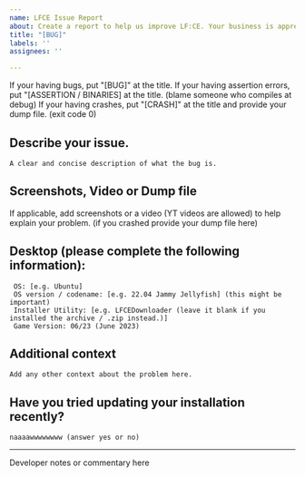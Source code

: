 ```yaml
---
name: LFCE Issue Report
about: Create a report to help us improve LF:CE. Your business is appreciated :)
title: "[BUG]"
labels: ''
assignees: ''

---
```


If your having bugs, put "[BUG]" at the title.
If your having assertion errors, put "[ASSERTION / BINARIES] at the title. (blame someone who compiles at debug)
If your having crashes, put "[CRASH]" at the title and provide your dump file. (exit code 0)

## Describe your issue.
```
A clear and concise description of what the bug is.
```

## Screenshots, Video or Dump file
If applicable, add screenshots or a video (YT videos are allowed) to help explain your problem. (if you crashed provide your dump file here)

## Desktop (please complete the following information):
```
 OS: [e.g. Ubuntu]
 OS version / codename: [e.g. 22.04 Jammy Jellyfish] (this might be important)
 Installer Utility: [e.g. LFCEDownloader (leave it blank if you installed the archive / .zip instead.)]
 Game Version: 06/23 (June 2023)
```

## Additional context
```
Add any other context about the problem here.
```

## Have you tried updating your installation recently?
```
naaaawwwwwwww (answer yes or no)
```

----

Developer notes or commentary here

